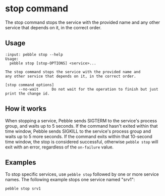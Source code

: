 # stop command

The stop command stops the service with the provided name and any other service that depends on it, in the correct order.

## Usage

<!-- START AUTOMATED OUTPUT -->
```{terminal}
:input: pebble stop --help
Usage:
  pebble stop [stop-OPTIONS] <service>...

The stop command stops the service with the provided name and
any other service that depends on it, in the correct order.

[stop command options]
      --no-wait      Do not wait for the operation to finish but just print the change id.
```
<!-- END AUTOMATED OUTPUT -->

## How it works

When stopping a service, Pebble sends SIGTERM to the service's process group, and waits up to 5 seconds. If the command hasn't exited within that time window, Pebble sends SIGKILL to the service's process group and waits up to 5 more seconds. If the command exits within that 10-second time window, the stop is considered successful, otherwise `pebble stop` will exit with an error, regardless of the `on-failure` value.

## Examples

To stop specific services, use `pebble stop` followed by one or more service names. The following example stops one service named "srv1":

```bash
pebble stop srv1
```
